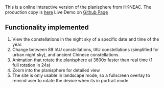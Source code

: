 This is a online interactive version of the planisphere from HKNEAC.
The production copy is [here](http://www.hokoon.edu.hk/planisphere/)
Live Demo on [Github Page](https://ct-chu.github.io/planisphere/)  
  
## Functionality implemented

1. View the constellations in the night sky of a specific date and time of the year.
2. Change between 88 IAU constellations, IAU constellations (simplified for urban night sky), and ancient Chinese constellations.
3. Animation that rotate the planisphere at 3600x faster than real time (1 full rotation in 24s)
4. Zoom into the planisphere for detailed view
5. The site is only usable in landscape mode, so a fullscreen overlay to remind user to rotate the device when its in portrait mode